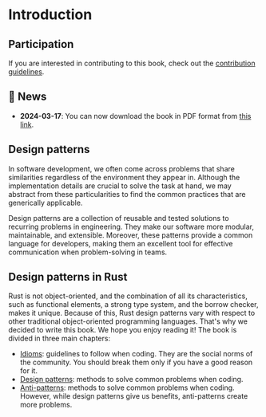 # Introduction

## Participation

If you are interested in contributing to this book, check out the
[contribution guidelines](https://github.com/rust-unofficial/patterns/blob/master/CONTRIBUTING.md).

## 📯 News

- **2024-03-17**: You can now download the book in PDF format from
  [this link](https://rust-unofficial.github.io/patterns/rust-design-patterns.pdf).

## Design patterns

In software development, we often come across problems that share similarities
regardless of the environment they appear in. Although the implementation
details are crucial to solve the task at hand, we may abstract from these
particularities to find the common practices that are generically applicable.

Design patterns are a collection of reusable and tested solutions to recurring
problems in engineering. They make our software more modular, maintainable, and
extensible. Moreover, these patterns provide a common language for developers,
making them an excellent tool for effective communication when problem-solving
in teams.

## Design patterns in Rust

Rust is not object-oriented, and the combination of all its characteristics,
such as functional elements, a strong type system, and the borrow checker, makes
it unique. Because of this, Rust design patterns vary with respect to other
traditional object-oriented programming languages. That's why we decided to
write this book. We hope you enjoy reading it! The book is divided in three main
chapters:

- [Idioms](./idioms/index.md): guidelines to follow when coding. They are the
  social norms of the community. You should break them only if you have a good
  reason for it.
- [Design patterns](./patterns/index.md): methods to solve common problems when
  coding.
- [Anti-patterns](./anti_patterns/index.md): methods to solve common problems
  when coding. However, while design patterns give us benefits, anti-patterns
  create more problems.
